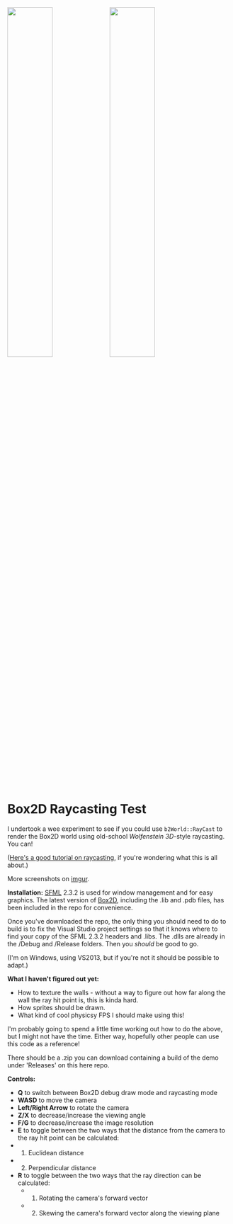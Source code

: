 <img src="http://i.imgur.com/eaTWgUF.png" width="45%"/> 
<img src="http://i.imgur.com/0yXav4T.png" width="45%"/>

# Box2D Raycasting Test

I undertook a wee experiment to see if you could use `b2World::RayCast` to render the Box2D world using old-school *Wolfenstein 3D*-style raycasting. You can!

([Here's a good tutorial on raycasting](http://lodev.org/cgtutor/raycasting.html), if you're wondering what this is all about.)

More screenshots on [imgur](http://imgur.com/a/ftIpR).

**Installation:** [SFML](http://www.sfml-dev.org/) 2.3.2 is used for window management and for easy graphics. The latest version of [Box2D](https://github.com/erincatto/Box2D), including the .lib and .pdb files, has been included in the repo for convenience.

Once you've downloaded the repo, the only thing you should need to do to build is to fix the Visual Studio project settings so that it knows where to find your copy of the SFML 2.3.2 headers and .libs. The .dlls are already in the /Debug and /Release folders. Then you *should* be good to go.

(I'm on Windows, using VS2013, but if you're not it should be possible to adapt.)

**What I haven't figured out yet:**
- How to texture the walls - without a way to figure out how far along the wall the ray hit point is, this is kinda hard.
- How sprites should be drawn.
- What kind of cool physicsy FPS I should make using this!

I'm probably going to spend a little time working out how to do the above, but I might not have the time. Either way, hopefully other people can use this code as a reference!

There should be a .zip you can download containing a build of the demo under 'Releases' on this here repo.

**Controls:**
- **Q** to switch between Box2D debug draw mode and raycasting mode
- **WASD** to move the camera
- **Left/Right Arrow** to rotate the camera
- **Z/X** to decrease/increase the viewing angle
- **F/G** to decrease/increase the image resolution
- **E** to toggle between the two ways that the distance from the camera to the ray hit point can be calculated:
 - 1) Euclidean distance
 - 2) Perpendicular distance
- **R** to toggle between the two ways that the ray direction can be calculated:
  - 1) Rotating the camera's forward vector
  - 2) Skewing the camera's forward vector along the viewing plane
